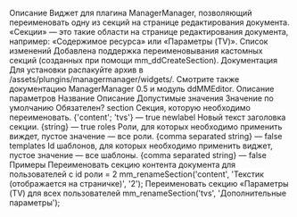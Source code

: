Описание
Виджет для плагина ManagerManager, позволяющий переименовать одну из секций на странице редактирования документа.
«Секции» — это такие области на странице редактирования документа, например: «Содержимое ресурса» или «Параметры (TV)».
Список изменений
Добавлена поддержка переименовывания кастомных секций (созданных при помощи mm_ddCreateSection).
Документация
Для установки распакуйте архив в /assets/plungins/managermanager/widgets/. Смотрите также документацию ManagerManager 0.5 и модуль ddMMEditor.
Описание параметров
Название	Описание	Допустимые значения	Значение по умолчанию	Обязателен?
section	Секция, которую необходимо переименовать.	{'content'; 'tvs'}	—	true
newlabel	Новый текст заголовка секции.	{string}	—	true
roles	Роли, для которых необходимо применить виждет, пустое значение — все роли.	{comma separated string}	—	false
templates	Id шаблонов, для которых необходимо применить виджет, пустое значение — все шаблоны.	{comma separated string}	—	false
Примеры
Переименовать секцию контента документа для пользователей с id роли = 2
mm_renameSection('content', 'Текстик (отображается на страничке)', '2');
Переименовать секцию «Параметры (TV) для всех пользователей
mm_renameSection('tvs', 'Дополнительные параметры');